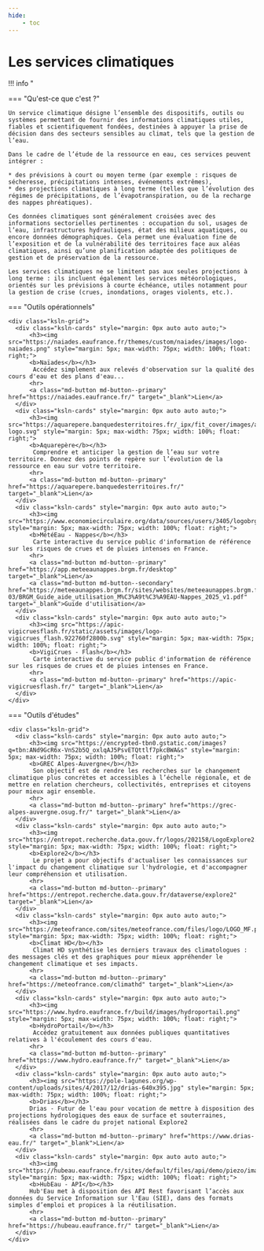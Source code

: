 ```yaml
---
hide:
    - toc
---
```


# Les services climatiques

!!! info "

=== "Qu'est-ce que c'est ?"

    Un service climatique désigne l’ensemble des dispositifs, outils ou systèmes permettant de fournir des informations climatiques utiles, fiables et scientifiquement fondées, destinées à appuyer la prise de décision dans des secteurs sensibles au climat, tels que la gestion de l’eau.
    
    Dans le cadre de l’étude de la ressource en eau, ces services peuvent intégrer :
    
    * des prévisions à court ou moyen terme (par exemple : risques de sécheresse, précipitations intenses, événements extrêmes),
    * des projections climatiques à long terme (telles que l’évolution des régimes de précipitations, de l’évapotranspiration, ou de la recharge des nappes phréatiques).
    
    Ces données climatiques sont généralement croisées avec des informations sectorielles pertinentes : occupation du sol, usages de l’eau, infrastructures hydrauliques, état des milieux aquatiques, ou encore données démographiques. Cela permet une évaluation fine de l’exposition et de la vulnérabilité des territoires face aux aléas climatiques, ainsi qu’une planification adaptée des politiques de gestion et de préservation de la ressource.
    
    Les services climatiques ne se limitent pas aux seules projections à long terme : ils incluent également les services météorologiques, orientés sur les prévisions à courte échéance, utiles notamment pour la gestion de crise (crues, inondations, orages violents, etc.).

=== "Outils opérationnels"

    <div class="ksln-grid">
      <div class="ksln-cards" style="margin: 0px auto auto auto;">
          <h3><img src="https://naiades.eaufrance.fr/themes/custom/naiades/images/logo-naiades.png" style="margin: 5px; max-width: 75px; width: 100%; float: right;">
          <b>Naïades</b></h3>
           Accédez simplement aux relevés d'observation sur la qualité des cours d'eau et des plans d'eau...
          <hr>
          <a class="md-button md-button--primary" href="https://naiades.eaufrance.fr/" target="_blank">Lien</a>
      </div>
      <div class="ksln-cards" style="margin: 0px auto auto auto;">
          <h3><img src="https://aquarepere.banquedesterritoires.fr/_ipx/fit_cover/images/aquarepere-logo.svg" style="margin: 5px; max-width: 75px; width: 100%; float: right;">
          <b>Aquarepère</b></h3>
           Comprendre et anticiper la gestion de l’eau sur votre territoire. Donnez des points de repère sur l’évolution de la ressource en eau sur votre territoire.
          <hr>
          <a class="md-button md-button--primary" href="https://aquarepere.banquedesterritoires.fr/" target="_blank">Lien</a>
      </div>
      <div class="ksln-cards" style="margin: 0px auto auto auto;">
          <h3><img src="https://www.economiecirculaire.org/data/sources/users/3405/logobrgmwebfrcouleur.jpg" style="margin: 5px; max-width: 75px; width: 100%; float: right;">
          <b>MétéEau - Nappes</b></h3>
           Carte interactive du service public d'information de référence sur les risques de crues et de pluies intenses en France.
          <hr>
          <a class="md-button md-button--primary" href="https://app.meteeaunappes.brgm.fr/desktop" target="_blank">Lien</a>
          <a class="md-button md-button--secondary" href="https://meteeaunappes.brgm.fr/sites/websites/meteeaunappes.brgm.fr/files/documents/2025-03/BRGM_Guide_aide_utilisation_M%C3%A9t%C3%A9EAU-Nappes_2025_v1.pdf" target="_blank">Guide d'utilisation</a>
      </div>
      <div class="ksln-cards" style="margin: 0px auto auto auto;">
          <h3><img src="https://apic-vigicruesflash.fr/static/assets/images/logo-vigicrues_flash.922760f2800b.svg" style="margin: 5px; max-width: 75px; width: 100%; float: right;">
          <b>VigiCrues - Flash</b></h3>
           Carte interactive du service public d'information de référence sur les risques de crues et de pluies intenses en France.
          <hr>
          <a class="md-button md-button--primary" href="https://apic-vigicruesflash.fr/" target="_blank">Lien</a>
      </div>
    </div>

=== "Outils d'études"

    <div class="ksln-grid">
      <div class="ksln-cards" style="margin: 0px auto auto auto;">
          <h3><img src="https://encrypted-tbn0.gstatic.com/images?q=tbn:ANd9GcR6x-VnS2b5Q_oxlqAJ5PsvETQttlf7pkcBWA&s" style="margin: 5px; max-width: 75px; width: 100%; float: right;">
          <b>GREC Alpes-Auvergne</b></h3>
           Son objectif est de rendre les recherches sur le changement climatique plus concrètes et accessibles à l’échelle régionale, et de mettre en relation chercheurs, collectivités, entreprises et citoyens pour mieux agir ensemble.
          <hr>
          <a class="md-button md-button--primary" href="https://grec-alpes-auvergne.osug.fr/" target="_blank">Lien</a>
      </div>
      <div class="ksln-cards" style="margin: 0px auto auto auto;">
          <h3><img src="https://entrepot.recherche.data.gouv.fr/logos/202158/LogoExplore2.png" style="margin: 5px; max-width: 75px; width: 100%; float: right;">
          <b>Explore2</b></h3>
           Le projet a pour objectifs d'actualiser les connaissances sur l'impact du changement climatique sur l'hydrologie, et d'accompagner leur compréhension et utilisation.
          <hr>
          <a class="md-button md-button--primary" href="https://entrepot.recherche.data.gouv.fr/dataverse/explore2" target="_blank">Lien</a>
      </div>   
      <div class="ksln-cards" style="margin: 0px auto auto auto;">
          <h3><img src="https://meteofrance.com/sites/meteofrance.com/files/logo/LOGO_MF.png" style="margin: 5px; max-width: 75px; width: 100%; float: right;">
          <b>Climat HD</b></h3>
           Climat HD synthétise les derniers travaux des climatologues : des messages clés et des graphiques pour mieux appréhender le changement climatique et ses impacts.
          <hr>
          <a class="md-button md-button--primary" href="https://meteofrance.com/climathd" target="_blank">Lien</a>
      </div>
      <div class="ksln-cards" style="margin: 0px auto auto auto;">
          <h3><img src="https://www.hydro.eaufrance.fr/build/images/hydroportail.png" style="margin: 5px; max-width: 75px; width: 100%; float: right;">
          <b>HydroPortail</b></h3>
           Accédez gratuitement aux données publiques quantitatives relatives à l'écoulement des cours d'eau.
          <hr>
          <a class="md-button md-button--primary" href="https://www.hydro.eaufrance.fr/" target="_blank">Lien</a>
      </div>
      <div class="ksln-cards" style="margin: 0px auto auto auto;">
          <h3><img src="https://pole-lagunes.org/wp-content/uploads/sites/4/2017/12/drias-640x395.jpg" style="margin: 5px; max-width: 75px; width: 100%; float: right;">
          <b>Drias</b></h3>
          Drias - Futur de l'eau pour vocation de mettre à disposition des projections hydrologiques des eaux de surface et souterraines, réalisées dans le cadre du projet national Explore2
          <hr>
          <a class="md-button md-button--primary" href="https://www.drias-eau.fr/" target="_blank">Lien</a>
      </div>
      <div class="ksln-cards" style="margin: 0px auto auto auto;">
          <h3><img src="https://hubeau.eaufrance.fr/sites/default/files/api/demo/piezo/images/logohubeau.svg" style="margin: 5px; max-width: 75px; width: 100%; float: right;">
          <b>HubEau - API</b></h3>
          Hub'Eau met à disposition des API Rest favorisant l’accès aux données du Service Information sur l'Eau (SIE), dans des formats simples d’emploi et propices à la réutilisation.
          <hr>
          <a class="md-button md-button--primary" href="https://hubeau.eaufrance.fr/" target="_blank">Lien</a>
      </div> 
    </div>
